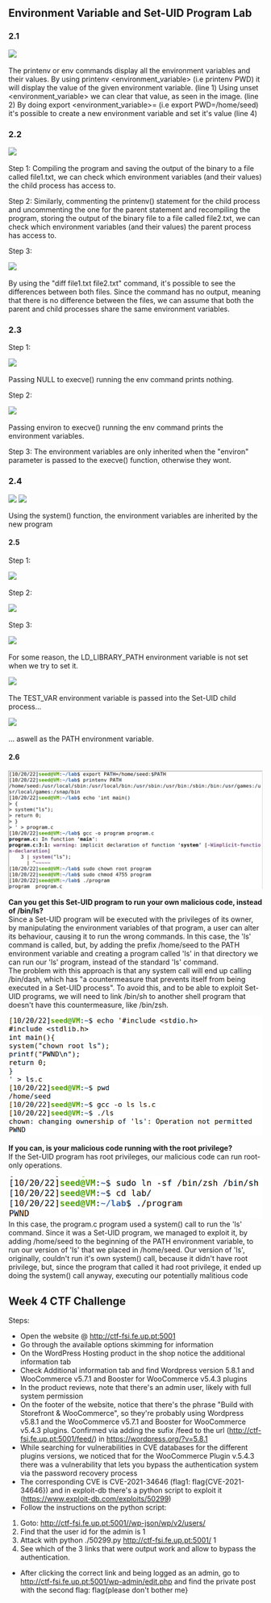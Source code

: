 ## Environment Variable and Set-UID Program Lab

### 2.1

<img src="https://cdn.discordapp.com/attachments/1021902913079103488/1029069913131860009/unknown.png">

The printenv or env commands display all the environment variables and their values.
By using printenv <environment_variable> (i.e printenv PWD) it will display the value of the given environment variable. (line 1)
Using unset <environment_variable> we can clear that value, as seen in the image. (line 2)
By doing export <environment_variable>=<value> (i.e export PWD=/home/seed) it's possible to create a new environment variable and set it's value (line 4)

### 2.2

<img src="https://cdn.discordapp.com/attachments/1021902913079103488/1029155420935303320/unknown.png">

Step 1:
Compiling the program and saving the output of the binary to a file called file1.txt, we can check which environment variables (and their values) the child process has access to.


Step 2:
Similarly, commenting the printenv() statement for the child process and uncommenting the one for the parent statement and recompiling the program, storing the output of the binary file to a file called file2.txt, we can check which environment variables (and their values) the parent process has access to.

Step 3:

<img src="https://cdn.discordapp.com/attachments/1021902913079103488/1029156131416846466/unknown.png">

By using the  "diff file1.txt file2.txt" command, it's possible to see the differences between both files. Since the command has no output, meaning that there is no difference between the files, we can assume that both the parent and child processes share the same environment variables.

### 2.3

Step 1:

<img src="https://cdn.discordapp.com/attachments/1021902913079103488/1029700732984770580/unknown.png">

Passing NULL to execve() running the env command prints nothing.

Step 2:

<img src="https://cdn.discordapp.com/attachments/1021902913079103488/1031958865413148722/unknown.png">

Passing environ to execve() running the env command prints the environment variables.

Step 3:
The environment variables are only inherited when the "environ" parameter is passed to the execve() function, otherwise they wont.

### 2.4

<img src="https://cdn.discordapp.com/attachments/1021902913079103488/1031963495031382046/unknown.png">
<img src="https://cdn.discordapp.com/attachments/1021902913079103488/1031963580125429811/unknown.png">

Using the system() function, the environment variables are inherited by the new program

#### 2.5

Step 1:

<img src="https://cdn.discordapp.com/attachments/1021902913079103488/1031967699951177828/unknown.png">

Step 2:

<img src="https://cdn.discordapp.com/attachments/1021902913079103488/1031967780821545082/unknown.png">

Step 3:

<img src="https://cdn.discordapp.com/attachments/1021902913079103488/1031975237966897292/unknown.png">

For some reason, the LD_LIBRARY_PATH environment variable is not set when we try to set it.

<img src="https://cdn.discordapp.com/attachments/1021902913079103488/1031976067210162338/unknown.png">

The TEST_VAR environment variable is passed into the Set-UID child process...

<img src="https://cdn.discordapp.com/attachments/1021902913079103488/1031976183052644412/unknown.png">

... aswell as the PATH environment variable.

#### 2.6

<img src="./images/4/13.png">

**Can you get this Set-UID program to run your own malicious code, instead of /bin/ls?**<br>
Since a Set-UID program will be executed with the privileges of its owner, by manipulating the environment variables of that program, a user can alter its behaviour, causing it to run the wrong commands. In this case, the 'ls' command is called, but, by adding the prefix /home/seed to the PATH environment variable and creating a program called 'ls' in that directory we can run our 'ls' program, instead of the standard 'ls' command.<br>
The problem with this approach is that any system call will end up calling /bin/dash, which has "a countermeasure that prevents itself from being executed in a Set-UID process". To avoid this, and to be able to exploit Set-UID programs, we will need to link /bin/sh to another shell program that doesn't have this countermeasure, like /bin/zsh.<br>

<img src="./images/4/14.png">


**If you can, is your malicious code running with the root privilege?**<br>
If the Set-UID program has root privileges, our malicious code can run root-only operations.

<img src="./images/4/15.png">
In this case, the program.c program used a system() call to run the 'ls' command. Since it was a Set-UID program, we managed to exploit it, by adding /home/seed to the beginning of the PATH environment variable, to run our version of 'ls' that we placed in /home/seed. Our version of 'ls', originally, couldn't run it's own system() call, because it didn't have root privilege, but, since the program that called it had root privilege, it ended up doing the system() call anyway, executing our potentially malitious code


## Week 4 CTF Challenge 
Steps:
- Open the website @ http://ctf-fsi.fe.up.pt:5001
- Go through the available options skimming for information
- On the WordPress Hosting product in the shop notice the additional information tab
- Check Additional information tab and find Wordpress version 5.8.1 and WooCommerce v5.7.1 and Booster for WooCommerce v5.4.3 plugins
- In the product reviews, note that there's an admin user, likely with full system permission
- On the footer of the website, notice that there's the phrase "Build with Storefront & WooCommerce", so they're probably using Wordpress v5.8.1 and the  WooCommerce v5.7.1 and Booster for WooCommerce v5.4.3 plugins. Confirmed via adding the sufix /feed to the url (http://ctf-fsi.fe.up.pt:5001/feed/) in <generator>https://wordpress.org/?v=5.8.1</generator>
- While searching for vulnerabilities in CVE databases for the different plugins versions, we noticed that for the WooCommerce Plugin v.5.4.3 there was a vulnerability that lets you bypass the authentication system via the password recovery process
- The corresponding CVE is CVE-2021-34646 (flag1: flag{CVE-2021-34646}) and in exploit-db there's a python script to exploit it (https://www.exploit-db.com/exploits/50299)
- Follow the instructions on the python script:
1. Goto: http://ctf-fsi.fe.up.pt:5001//wp-json/wp/v2/users/
2. Find that the user id for the admin is 1
3. Attack with python ./50299.py http://ctf-fsi.fe.up.pt:5001/ 1
4. See which of the 3 links that were output work and allow to bypass the authentication.
- After clicking the correct link and being logged as an admin, go to http://ctf-fsi.fe.up.pt:5001/wp-admin/edit.php and find the private post with the second flag: flag{please don't bother me}
